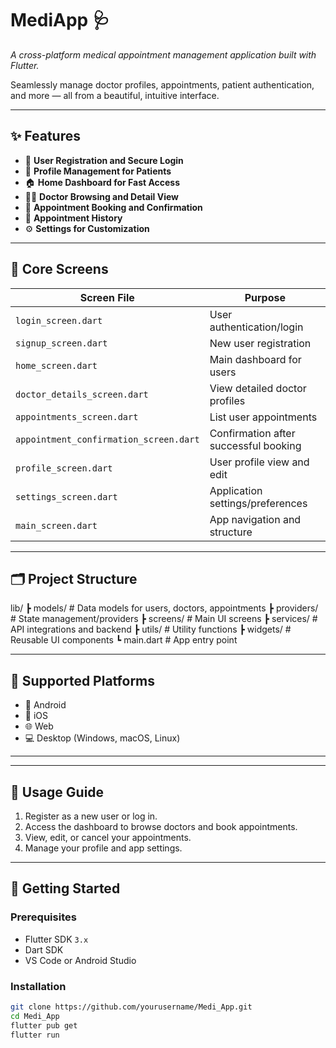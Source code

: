 # MediApp 🩺  
*A cross-platform medical appointment management application built with Flutter.*  

Seamlessly manage doctor profiles, appointments, patient authentication, and more — all from a beautiful, intuitive interface.  

---

## ✨ Features
- 🔑 **User Registration and Secure Login**  
- 👤 **Profile Management for Patients**  
- 🏠 **Home Dashboard for Fast Access**  
- 👨‍⚕️ **Doctor Browsing and Detail View**  
- 📅 **Appointment Booking and Confirmation**  
- 📜 **Appointment History**  
- ⚙️ **Settings for Customization**  

---

## 📲 Core Screens

| Screen File | Purpose |
|-------------|---------|
| `login_screen.dart` | User authentication/login |
| `signup_screen.dart` | New user registration |
| `home_screen.dart` | Main dashboard for users |
| `doctor_details_screen.dart` | View detailed doctor profiles |
| `appointments_screen.dart` | List user appointments |
| `appointment_confirmation_screen.dart` | Confirmation after successful booking |
| `profile_screen.dart` | User profile view and edit |
| `settings_screen.dart` | Application settings/preferences |
| `main_screen.dart` | App navigation and structure |

---

## 🗂️ Project Structure

lib/
┣ models/ # Data models for users, doctors, appointments
┣ providers/ # State management/providers
┣ screens/ # Main UI screens
┣ services/ # API integrations and backend
┣ utils/ # Utility functions
┣ widgets/ # Reusable UI components
┗ main.dart # App entry point

---

## 🚦 Supported Platforms
- 📱 Android  
- 🍏 iOS  
- 🌐 Web  
- 💻 Desktop (Windows, macOS, Linux)  

---
---

## 📝 Usage Guide

1. Register as a new user or log in.
2. Access the dashboard to browse doctors and book appointments.
3. View, edit, or cancel your appointments.
4. Manage your profile and app settings.

---


## 🚀 Getting Started

### Prerequisites
- Flutter SDK `3.x`  
- Dart SDK  
- VS Code or Android Studio  

### Installation
```bash
git clone https://github.com/yourusername/Medi_App.git
cd Medi_App
flutter pub get
flutter run
